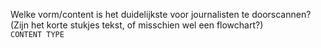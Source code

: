 Welke vorm/content is het duidelijkste voor journalisten te doorscannen? (Zijn het korte stukjes tekst, of misschien wel een flowchart?)
<br>`CONTENT TYPE`


